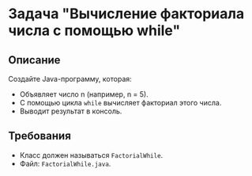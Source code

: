 # Задача "Вычисление факториала числа с помощью while"

## Описание

Создайте Java-программу, которая:

- Объявляет число n (например, n = 5).
- С помощью цикла `while` вычисляет факториал этого числа.
- Выводит результат в консоль.

## Требования

- Класс должен называться `FactorialWhile`.
- Файл: `FactorialWhile.java`.